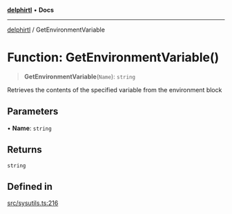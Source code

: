 [**delphirtl**](../README.md) • **Docs**

***

[delphirtl](../globals.md) / GetEnvironmentVariable

# Function: GetEnvironmentVariable()

> **GetEnvironmentVariable**(`Name`): `string`

Retrieves the contents of the specified variable from the environment block

## Parameters

• **Name**: `string`

## Returns

`string`

## Defined in

[src/sysutils.ts:216](https://github.com/chuacw/delphirtl/blob/90bd0c730c5c81cc0765c7e7f88c8237ad1647eb/src/sysutils.ts#L216)

